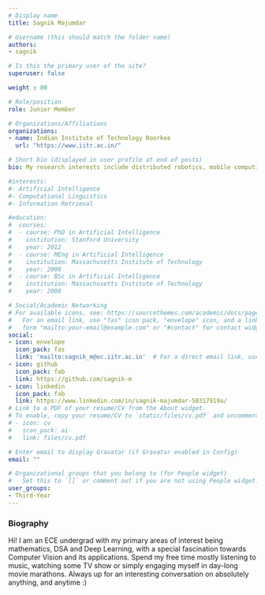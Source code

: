 ```yaml
---
# Display name
title: Sagnik Majumdar

# Username (this should match the folder name)
authors:
- sagnik

# Is this the primary user of the site?
superuser: false

weight : 80

# Role/position
role: Junior Member

# Organizations/Affiliations
organizations:
- name: Indian Institute of Technology Roorkee
  url: "https://www.iitr.ac.in/"

# Short bio (displayed in user profile at end of posts)
bio: My research interests include distributed robotics, mobile computing and programmable matter.

#interests:
#- Artificial Intelligence
#- Computational Linguistics
#- Information Retrieval

#education:
#  courses:
#  - course: PhD in Artificial Intelligence
#    institution: Stanford University
#    year: 2012
#  - course: MEng in Artificial Intelligence
#    institution: Massachusetts Institute of Technology
#    year: 2009
#  - course: BSc in Artificial Intelligence
#    institution: Massachusetts Institute of Technology
#    year: 2008

# Social/Academic Networking
# For available icons, see: https://sourcethemes.com/academic/docs/page-builder/#icons
#   For an email link, use "fas" icon pack, "envelope" icon, and a link in the
#   form "mailto:your-email@example.com" or "#contact" for contact widget.
social:
- icon: envelope
  icon_pack: fas
  link: 'mailto:sagnik_m@ec.iitr.ac.in'  # For a direct email link, use "mailto:test@example.org".
- icon: github
  icon_pack: fab
  link: https://github.com/sagnik-m
- icon: linkedin
  icon_pack: fab
  link: https://www.linkedin.com/in/sagnik-majumdar-50317919a/
# Link to a PDF of your resume/CV from the About widget.
# To enable, copy your resume/CV to `static/files/cv.pdf` and uncomment the lines below.
# - icon: cv
#   icon_pack: ai
#   link: files/cv.pdf

# Enter email to display Gravatar (if Gravatar enabled in Config)
email: ""

# Organizational groups that you belong to (for People widget)
#   Set this to `[]` or comment out if you are not using People widget.
user_groups:
- Third-Year
---
```


### Biography

Hi! I am an ECE undergrad with my primary areas of interest being mathematics, DSA and Deep Learning, with a special fascination towards Computer Vision and its applications. Spend my free time mostly listening to music, watching some TV show or simply engaging myself in day-long movie marathons. Always up for an interesting conversation on absolutely anything, and anytime :)
